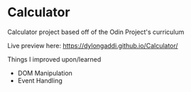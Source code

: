 # Calculator
Calculator project based off of the Odin Project's curriculum

Live preview here: https://dylongaddi.github.io/Calculator/


Things I improved upon/learned
- DOM Manipulation
- Event Handling
